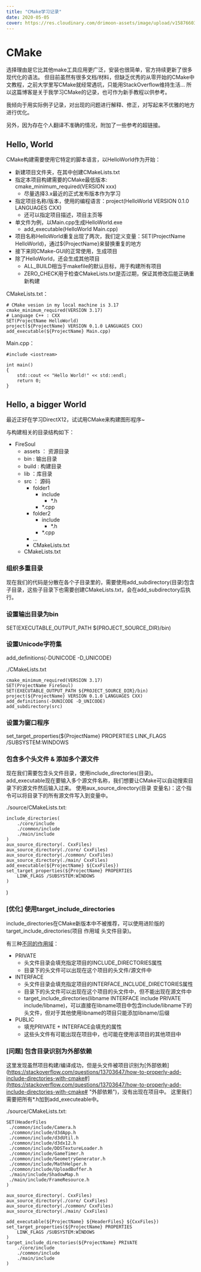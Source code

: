 ```yaml
---
title: "CMake学习记录"
date: 2020-05-05
cover: https://res.cloudinary.com/drimoon-assets/image/upload/v1587660337/20200112164925_kcxb6u.jpg
---
```

# CMake
选择理由是它比其他make工具应用更广泛，安装也很简单，官方持续更新了很多现代化的语法。 但目前虽然有很多文档/材料，但缺乏优秀的从零开始的CMake中文教程，之前大学里写CMake就经常遇坑，只能用StackOverflow维持生活... 所以这篇博客是关于我学习CMake的记录，也可作为新手教程以供参考。

我倾向于用实际例子记录，对出现的问题进行解释、修正，对写起来不优雅的地方进行优化。

另外，因为存在个人翻译不准确的情况，附加了一些参考的超链接。

## Hello, World
CMake构建需要使用它特定的脚本语言，以HelloWorld作为开始：

- 新建项目文件夹，在其中创建CMakeLists.txt
- 指定本项目构建需要的CMake最低版本: cmake\_minimum\_required(VERSION xxx)
	- 尽量选择3.x最近的正式发布版本作为学习
- 指定项目名称/版本，使用的编程语言：project(HelloWorld VERSION 0.1.0 LANGUAGES CXX)
	- 还可以指定项目描述，项目主页等
- 单文件为例，以Main.cpp生成HelloWorld.exe
	- add\_executable(HelloWorld Main.cpp)
- 项目名称HelloWorld重复出现了两次，我们定义变量：SET(ProjectName HelloWorld)，通过${ProjectName}来替换重复的地方
- 接下来同CMake-GUI的正常使用，生成项目
- 除了HelloWorld，还会生成其他项目
	- ALL\_BUILD相当于makefile的默认目标，用于构建所有项目
	- ZERO\_CHECK用于检查CMakeLists.txt是否过期，保证其修改后能正确重新构建

CMakeLists.txt：
	
	# CMake vesion in my local machine is 3.17
    cmake_minimum_required(VERSION 3.17)
	# Language C++ : CXX
	SET(ProjectName HelloWorld)
	project(${ProjectName} VERSION 0.1.0 LANGUAGES CXX)
	add_executable(${ProjectName} Main.cpp)

Main.cpp：

	#include <iostream>
	
	int main()
	{
		std::cout << "Hello World!" << std::endl;
		return 0;
	}

## Hello, a bigger World
最近正好在学习DirectX12，试试用CMake来构建图形程序~

与构建相关的目录结构如下：

- FireSoul
	- assets ： 资源目录
	- bin : 输出目录
	- build : 构建目录
	- lib ：库目录
	- src ： 源码
		- folder1
			- include
				- *.h
			- *.cpp
		- folder2
			- include
				- *.h
			- *.cpp
		- ... 
		- CMakeLists.txt
	- CMakeLists.txt

### 组织多重目录
现在我们的代码是分散在各个子目录里的，需要使用add\_subdirectory(目录)包含子目录，这些子目录下也需要创建CMakeLists.txt，会在add_subdirectory后执行。

### 设置输出目录为bin
SET(EXECUTABLE\_OUTPUT\_PATH ${PROJECT\_SOURCE\_DIR}/bin)

### 设置Unicode字符集
add\_definitions(-DUNICODE -D_UNICODE)

./CMakeLists.txt

	cmake_minimum_required(VERSION 3.17)
	SET(ProjectName FireSoul)
	SET(EXECUTABLE_OUTPUT_PATH ${PROJECT_SOURCE_DIR}/bin)
	project(${ProjectName} VERSION 0.1.0 LANGUAGES CXX)
	add_definitions(-DUNICODE -D_UNICODE)
	add_subdirectory(src)

### 设置为窗口程序
set\_target\_properties(${ProjectName} PROPERTIES
	LINK_FLAGS /SUBSYSTEM:WINDOWS

### 包含多个头文件 & 添加多个源文件
现在我们需要包含头文件目录，使用include\_directories(目录)。
add\_executable现在要输入多个源文件名称，我们想要让CMake可以自动搜索目录下的源文件然后输入过来。
使用aux\_source\_directory(目录 变量名)：这个指令可以将目录下的所有源文件写入到变量中。

./source/CMakeLists.txt:

	include_directories(
		./core/include
		./common/include
		./main/include
	)
	aux_source_directory(. CxxFiles)
	aux_source_directory(./core/ CxxFiles)
	aux_source_directory(./common/ CxxFiles)
	aux_source_directory(./main/ CxxFiles)
	add_executable(${ProjectName} ${CxxFiles})
	set_target_properties(${ProjectName} PROPERTIES
		LINK_FLAGS /SUBSYSTEM:WINDOWS
	)
)

### [优化] 使用target\_include\_directories
include\_directories在CMake新版本中不被推荐，可以使用进阶版的target\_include\_directories(项目 作用域 头文件目录)。

有三种[不同的作用域](https://stackoverflow.com/questions/26243169/cmake-target-include-directories-meaning-of-scope "不同的作用域")：

- PRIVATE
	- 头文件目录会填充指定项目的INCLUDE\_DIRECTORIES属性
	- 目录下的头文件可以出现在这个项目的头文件/源文件中
- INTERFACE
	- 头文件目录会填充指定项目的INTERFACE\_INCLUDE\_DIRECTORIES属性
	- 目录下的头文件可以出现在这个项目的头文件中，但不能出现在源文件中
	- target\_include\_directories(libname INTERFACE include PRIVATE include/libname)，可以直接在libname项目中包含include/libname下的头文件，但对于其他使用libname的项目只能添加libname/后缀
- PUBLIC
	- 填充PRIVATE + INTERFACE会填充的属性
	- 这些头文件有可能出现在项目中，也可能在使用该项目的其他项目中

### [问题] 包含目录识别为外部依赖
这里发现虽然项目构建/编译成功，但是头文件被项目识别为[外部依赖](https://stackoverflow.com/questions/13703647/how-to-properly-add-include-directories-with-cmake#](https://stackoverflow.com/questions/13703647/how-to-properly-add-include-directories-with-cmake# "外部依赖")，没有出现在项目中。 这里我们需要把所有*.h加到add\_executeable中。

./source/CMakeLists.txt:

	SET(HeaderFiles
	 ./common/include/Camera.h
	 ./common/include/d3dApp.h
	 ./common/include/d3dUtil.h
	 ./common/include/d3dx12.h
	 ./common/include/DDSTextureLoader.h
	 ./common/include/GameTimer.h
	 ./common/include/GeometryGenerator.h
	 ./common/include/MathHelper.h
	 ./common/include/UploadBuffer.h
	 ./main/include/ShadowMap.h
	 ./main/include/FrameResource.h
	)
	
	aux_source_directory(. CxxFiles)
	aux_source_directory(./core/ CxxFiles)
	aux_source_directory(./common/ CxxFiles)
	aux_source_directory(./main/ CxxFiles)
	
	add_executable(${ProjectName} ${HeaderFiles} ${CxxFiles})
	set_target_properties(${ProjectName} PROPERTIES
		LINK_FLAGS /SUBSYSTEM:WINDOWS
	)
	target_include_directories(${ProjectName} PRIVATE
		./core/include
		./common/include
		./main/include
	)